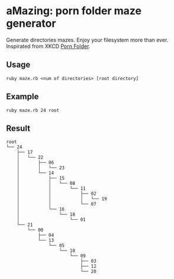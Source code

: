 # aMazing: porn folder maze generator
Generate directories mazes. Enjoy your filesystem more than ever.
Inspirated from XKCD [Porn Folder](http://www.xkcd.com/981/).

## Usage

    ruby maze.rb <num of directories> [root directory]

## Example

    ruby maze.rb 24 root

## Result

    root
    └── 24
        ├── 17
        │   └── 22
        │       ├── 06
        │       │   └── 23
        │       └── 14
        │           ├── 15
        │           │   └── 08
        │           │       └── 11
        │           │           ├── 02
        │           │           │   └── 19
        │           │           └── 07
        │           └── 16
        │               └── 18
        │                   └── 01
        └── 21
            └── 00
                ├── 04
                └── 13
                    └── 05
                        └── 10
                            └── 09
                                ├── 03
                                ├── 12
                                └── 20
